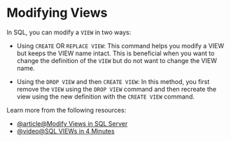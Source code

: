 # Modifying Views

In SQL, you can modify a `VIEW` in two ways:

- Using `CREATE` OR `REPLACE VIEW`: This command helps you modify a VIEW but keeps the VIEW name intact. This is beneficial when you want to change the definition of the `VIEW` but do not want to change the VIEW name.

- Using the `DROP VIEW` and then `CREATE VIEW`: In this method, you first remove the `VIEW` using the `DROP VIEW` command and then recreate the view using the new definition with the `CREATE VIEW` command.

Learn more from the following resources:

- [@article@Modify Views in SQL Server](https://www.sqlshack.com/create-view-sql-modifying-views-in-sql-server/)
- [@video@SQL VIEWs in 4 Minutes](https://www.youtube.com/watch?v=vLLkNI-vkV8)